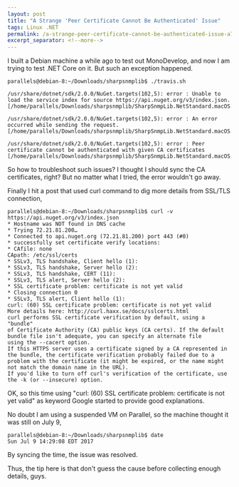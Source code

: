 ```yaml
---
layout: post
title: "A Strange 'Peer Certificate Cannot Be Authenticated' Issue"
tags: Linux .NET
permalink: /a-strange-peer-certificate-cannot-be-authenticated-issue-a7f47193699
excerpt_separator: <!--more-->
---
```


I built a Debian machine a while ago to test out MonoDevelop, and now I am trying to test .NET Core on it. But such an exception happened.
<!--more-->

```shell
parallels@debian-8:~/Downloads/sharpsnmplib$ ./travis.sh

/usr/share/dotnet/sdk/2.0.0/NuGet.targets(102,5): error : Unable to load the service index for source https://api.nuget.org/v3/index.json. [/home/parallels/Downloads/sharpsnmplib/SharpSnmpLib.NetStandard.macOS.sln]

/usr/share/dotnet/sdk/2.0.0/NuGet.targets(102,5): error : An error occurred while sending the request. [/home/parallels/Downloads/sharpsnmplib/SharpSnmpLib.NetStandard.macOS.sln]

/usr/share/dotnet/sdk/2.0.0/NuGet.targets(102,5): error : Peer certificate cannot be authenticated with given CA certificates [/home/parallels/Downloads/sharpsnmplib/SharpSnmpLib.NetStandard.macOS.sln]
```

So how to troubleshoot such issues? I thought I should sync the CA certificates, right? But no matter what I tried, the error wouldn't go away.

Finally I hit a post that used curl command to dig more details from SSL/TLS connection,

```shell
parallels@debian-8:~/Downloads/sharpsnmplib$ curl -v https://api.nuget.org/v3/index.json
* Hostname was NOT found in DNS cache
* Trying 72.21.81.200…
* Connected to api.nuget.org (72.21.81.200) port 443 (#0)
* successfully set certificate verify locations:
* CAfile: none
CApath: /etc/ssl/certs
* SSLv3, TLS handshake, Client hello (1):
* SSLv3, TLS handshake, Server hello (2):
* SSLv3, TLS handshake, CERT (11):
* SSLv3, TLS alert, Server hello (2):
* SSL certificate problem: certificate is not yet valid
* Closing connection 0
* SSLv3, TLS alert, Client hello (1):
curl: (60) SSL certificate problem: certificate is not yet valid
More details here: http://curl.haxx.se/docs/sslcerts.html
curl performs SSL certificate verification by default, using a "bundle"
of Certificate Authority (CA) public keys (CA certs). If the default
bundle file isn't adequate, you can specify an alternate file
using the --cacert option.
If this HTTPS server uses a certificate signed by a CA represented in
the bundle, the certificate verification probably failed due to a
problem with the certificate (it might be expired, or the name might
not match the domain name in the URL).
If you'd like to turn off curl's verification of the certificate, use
the -k (or --insecure) option.
```

OK, so this time using "curl: (60) SSL certificate problem: certificate is not yet valid" as keyword Google started to provide good explanations.

No doubt I am using a suspended VM on Parallel, so the machine thought it was still on July 9,
```shell
parallels@debian-8:~/Downloads/sharpsnmplib$ date
Sun Jul 9 14:29:08 EDT 2017
```

By syncing the time, the issue was resolved.

Thus, the tip here is that don't guess the cause before collecting enough details, guys.
